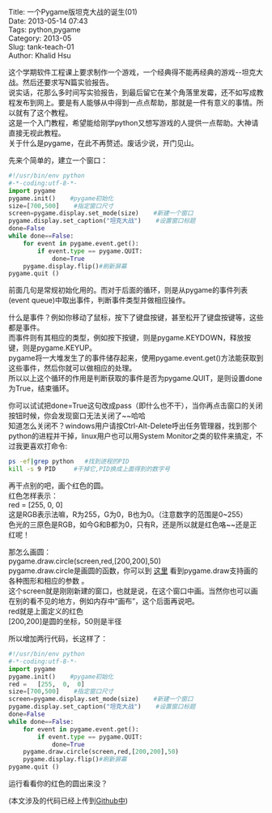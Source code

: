 Title: 一个Pygame版坦克大战的诞生(01)  
Date: 2013-05-14 07:43  
Tags: python,pygame  
Category: 2013-05  
Slug:  tank-teach-01   
Author: Khalid Hsu  
  
  
  
  
这个学期软件工程课上要求制作一个游戏，一个经典得不能再经典的游戏--坦克大战。然后还要求写N篇实验报告。  
说实话，花那么多时间写实验报告，到最后留它在某个角落里发霉，还不如写成教程发布到网上。要是有人能够从中得到一点点帮助，那就是一件有意义的事情。所以就有了这个教程。    
这是一个入门教程，希望能给刚学python又想写游戏的人提供一点帮助。大神请直接无视此教程。    
关于什么是pygame，在此不再赘述。废话少说，开门见山。    
  
先来个简单的，建立一个窗口：    
  
```python  
#!/usr/bin/env python    
#-*-coding:utf-8-*-  
import pygame  
pygame.init()    #pygame初始化  
size=[700,500]    #指定窗口尺寸  
screen=pygame.display.set_mode(size)    #新建一个窗口  
pygame.display.set_caption("坦克大战")    #设置窗口标题  
done=False  
while done==False:  
    for event in pygame.event.get():   
        if event.type == pygame.QUIT:   
            done=True   
    pygame.display.flip()#刷新屏幕  
pygame.quit ()  
```  
前面几句是常规初始化用的。而对于后面的循环，则是从pygame的事件列表(event queue)中取出事件，判断事件类型并做相应操作。  
  
什么是事件？例如你移动了鼠标，按下了键盘按键，甚至松开了键盘按键等，这些都是事件。  
而事件则有其相应的类型，例如按下按键，则是pygame.KEYDOWN，释放按键，则是pygame.KEYUP。  
pygame将一大堆发生了的事件储存起来，使用pygame.event.get()方法能获取到这些事件，然后你就可以做相应的处理。  
所以以上这个循环的作用是判断获取的事件是否为pygame.QUIT，是则设置done为True，结束循环。  

你可以试试把done=True这句改成pass（即什么也不干），当你再点击窗口的关闭按钮时候，你会发现窗口无法关闭了~~哈哈  
知道怎么关闭不？windows用户请按Ctrl-Alt-Delete呼出任务管理器，找到那个python的进程并干掉，linux用户也可以用System Monitor之类的软件来搞定，不过我更喜欢打命令:  
  
```bash  
ps -ef|grep python   #找到进程的PID  
kill -s 9 PID     #干掉它,PID换成上面得到的数字号  
```  


再干点别的吧，画个红色的圆。  
红色怎样表示：  
red =   [255,  0,  0]  
这是RGB表示法嘛，R为255，G为0，B也为0。（注意数字的范围是0~255）  
色光的三原色是RGB，如今G和B都为0，只有R，还是所以就是红色咯~~还是正红呢！  


那怎么画圆：  
pygame.draw.circle(screen,red,[200,200],50)  
pygame.draw.circle是画圆的函数，你可以到 [这里](http://www.pygame.org/docs/ref/draw.html) 看到pygame.draw支持画的各种图形和相应的参数 。  
这个screen就是刚刚新建的窗口，也就是说，在这个窗口中画。当然你也可以画在别的看不见的地方，例如内存中“画布”，这个后面再说吧。  
red就是上面定义的红色  
[200,200]是圆的坐标，50则是半径  
  
所以增加两行代码，长这样了：  
  
```python  
#!/usr/bin/env python    
#-*-coding:utf-8-*-  
import pygame  
pygame.init()    #pygame初始化  
red =   [255,  0,  0]  
size=[700,500]    #指定窗口尺寸  
screen=pygame.display.set_mode(size)    #新建一个窗口  
pygame.display.set_caption("坦克大战")    #设置窗口标题  
done=False  
while done==False:  
    for event in pygame.event.get():   
        if event.type == pygame.QUIT:   
            done=True  
    pygame.draw.circle(screen,red,[200,200],50)  
    pygame.display.flip()#刷新屏幕  
pygame.quit ()  
```  
运行看看你的红色的圆出来没？    


(本文涉及的代码已经上传到[Github中](https://github.com/khalidhsu/TankWar))   


  
  
